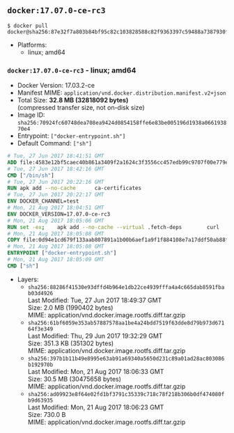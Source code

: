 ## `docker:17.07.0-ce-rc3`

```console
$ docker pull docker@sha256:87e32f7a803b84bf95c82c103828588c82f9363397c59488a7387930f8185d1c
```

-	Platforms:
	-	linux; amd64

### `docker:17.07.0-ce-rc3` - linux; amd64

-	Docker Version: 17.03.2-ce
-	Manifest MIME: `application/vnd.docker.distribution.manifest.v2+json`
-	Total Size: **32.8 MB (32818092 bytes)**  
	(compressed transfer size, not on-disk size)
-	Image ID: `sha256:70924fc60748dea708ea9424d0854158ffe6e83be005196d1938a066193870e4`
-	Entrypoint: `["docker-entrypoint.sh"]`
-	Default Command: `["sh"]`

```dockerfile
# Tue, 27 Jun 2017 18:41:51 GMT
ADD file:4583e12bf5caec40b861a3409f2a1624c3f3556cc457edb99c9707f00e779e45 in / 
# Tue, 27 Jun 2017 18:42:16 GMT
CMD ["/bin/sh"]
# Tue, 27 Jun 2017 20:22:16 GMT
RUN apk add --no-cache 		ca-certificates
# Tue, 27 Jun 2017 20:22:17 GMT
ENV DOCKER_CHANNEL=test
# Mon, 21 Aug 2017 18:04:51 GMT
ENV DOCKER_VERSION=17.07.0-ce-rc3
# Mon, 21 Aug 2017 18:05:06 GMT
RUN set -ex; 	apk add --no-cache --virtual .fetch-deps 		curl 		tar 	; 		apkArch="$(apk --print-arch)"; 	case "$apkArch" in 		x86_64) dockerArch='x86_64' ;; 		s390x) dockerArch='s390x' ;; 		*) echo >&2 "error: unsupported architecture ($apkArch)"; exit 1 ;;	esac; 		if ! curl -fL -o docker.tgz "https://download.docker.com/linux/static/${DOCKER_CHANNEL}/${dockerArch}/docker-${DOCKER_VERSION}.tgz"; then 		echo >&2 "error: failed to download 'docker-${DOCKER_VERSION}' from '${DOCKER_CHANNEL}' for '${dockerArch}'"; 		exit 1; 	fi; 		tar --extract 		--file docker.tgz 		--strip-components 1 		--directory /usr/local/bin/ 	; 	rm docker.tgz; 		apk del .fetch-deps; 		dockerd -v; 	docker -v
# Mon, 21 Aug 2017 18:05:08 GMT
COPY file:0d94e1cd679f133aab807891a1b00b6aef1a9f1f884108e7a17ddf50ab88f1fb in /usr/local/bin/ 
# Mon, 21 Aug 2017 18:05:08 GMT
ENTRYPOINT ["docker-entrypoint.sh"]
# Mon, 21 Aug 2017 18:05:09 GMT
CMD ["sh"]
```

-	Layers:
	-	`sha256:88286f41530e93dffd4b964e1db22ce4939fffa4a4c665dab8591fbab03d4926`  
		Last Modified: Tue, 27 Jun 2017 18:49:37 GMT  
		Size: 2.0 MB (1990402 bytes)  
		MIME: application/vnd.docker.image.rootfs.diff.tar.gzip
	-	`sha256:61bf6059e353ab57887578aa1be4a24bdd7519f63dde8d79b973d67164f3e349`  
		Last Modified: Thu, 29 Jun 2017 19:32:29 GMT  
		Size: 351.3 KB (351302 bytes)  
		MIME: application/vnd.docker.image.rootfs.diff.tar.gzip
	-	`sha256:397b1b11b49e8995e63ab91a69340a5650d231c89a01ad28ac803086b192970b`  
		Last Modified: Mon, 21 Aug 2017 18:06:33 GMT  
		Size: 30.5 MB (30475658 bytes)  
		MIME: application/vnd.docker.image.rootfs.diff.tar.gzip
	-	`sha256:ad09923e8f64e02fd1bf3791c35339c718c78f218b306b0df474080fb9d63935`  
		Last Modified: Mon, 21 Aug 2017 18:06:23 GMT  
		Size: 730.0 B  
		MIME: application/vnd.docker.image.rootfs.diff.tar.gzip
